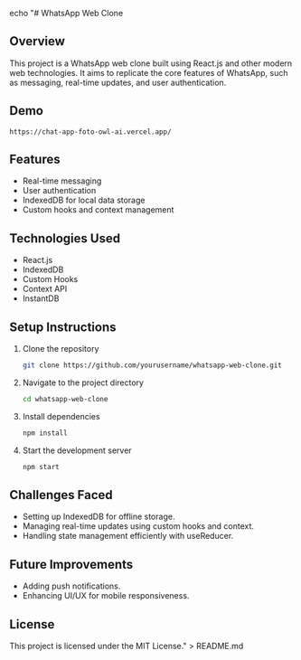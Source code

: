 echo "# WhatsApp Web Clone

## Overview
This project is a WhatsApp web clone built using React.js and other modern web technologies. It aims to replicate the core features of WhatsApp, such as messaging, real-time updates, and user authentication.

## Demo
```
https://chat-app-foto-owl-ai.vercel.app/
```

## Features
- Real-time messaging
- User authentication
- IndexedDB for local data storage
- Custom hooks and context management

## Technologies Used
- React.js
- IndexedDB
- Custom Hooks
- Context API
- InstantDB

## Setup Instructions
1. Clone the repository
    ```bash
    git clone https://github.com/yourusername/whatsapp-web-clone.git
    ```
2. Navigate to the project directory
    ```bash
    cd whatsapp-web-clone
    ```
3. Install dependencies
    ```bash
    npm install
    ```
4. Start the development server
    ```bash
    npm start
    ```

## Challenges Faced
- Setting up IndexedDB for offline storage.
- Managing real-time updates using custom hooks and context.
- Handling state management efficiently with useReducer.

## Future Improvements
- Adding push notifications.
- Enhancing UI/UX for mobile responsiveness.

## License
This project is licensed under the MIT License." > README.md
